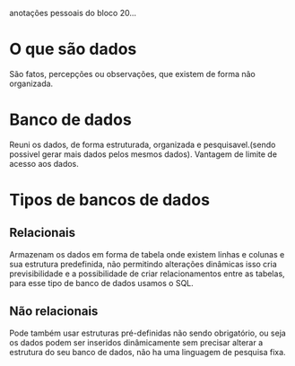 anotações pessoais do bloco 20...

# O que são dados

São fatos, percepções ou observações, que existem de forma não organizada.

# Banco de dados

Reuni os dados, de forma estruturada, organizada e pesquisavel.(sendo possivel gerar mais dados pelos mesmos dados).
Vantagem de limite de acesso aos dados.

# Tipos de bancos de dados

## Relacionais

Armazenam os dados em forma de tabela onde existem linhas e colunas e sua estrutura predefinida, não permitindo alterações dinâmicas isso cria previsibilidade e a possibilidade de criar relacionamentos entre as tabelas, para esse tipo de banco de dados usamos o SQL.

## Não relacionais

Pode também usar estruturas pré-definidas não sendo obrigatório, ou seja os dados podem ser inseridos dinâmicamente sem precisar alterar a estrutura do seu banco de dados, não ha uma linguagem de pesquisa fixa.


